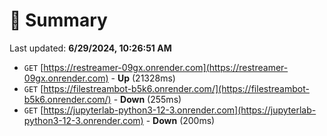 # 📖 Summary
Last updated: **6/29/2024, 10:26:51 AM**

- `GET` [https://restreamer-09gx.onrender.com](https://restreamer-09gx.onrender.com) - **Up** (21328ms)
- `GET` [https://filestreambot-b5k6.onrender.com/](https://filestreambot-b5k6.onrender.com/) - **Down** (255ms)
- `GET` [https://jupyterlab-python3-12-3.onrender.com](https://jupyterlab-python3-12-3.onrender.com) - **Down** (200ms)
